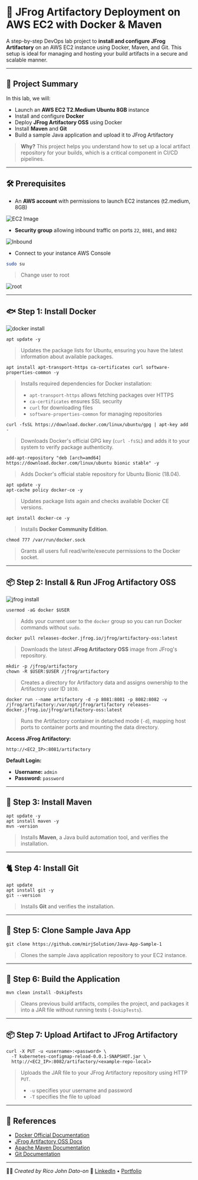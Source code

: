 # 🚀 JFrog Artifactory Deployment on AWS EC2 with Docker & Maven

A step-by-step DevOps lab project to **install and configure JFrog Artifactory** on an AWS EC2 instance using Docker, Maven, and Git. This setup is ideal for managing and hosting your build artifacts in a secure and scalable manner.

---

## 📅 Project Summary

In this lab, we will:

- Launch an **AWS EC2 T2.Medium Ubuntu 8GB** instance
- Install and configure **Docker**
- Deploy **JFrog Artifactory OSS** using Docker
- Install **Maven** and **Git**
- Build a sample Java application and upload it to JFrog Artifactory

> **Why?** This project helps you understand how to set up a local artifact repository for your builds, which is a critical component in CI/CD pipelines.

---

## 🛠️ Prerequisites

- An **AWS account** with permissions to launch EC2 instances (t2.medium, 8GB)

![EC2 Image](images/ec2.png)

- **Security group** allowing inbound traffic on ports `22`, `8081`, and `8082`

![Inbound](images/inbound.png)

- Connect to your instance AWS Console

```bash
sudo su
```

> Change user to root

![root](images/root.png)

---

## 🐟 Step 1: Install Docker

![docker install](images/dockIns.gif)

```
apt update -y
```

> Updates the package lists for Ubuntu, ensuring you have the latest information about available packages.

```
apt install apt-transport-https ca-certificates curl software-properties-common -y
```

> Installs required dependencies for Docker installation:
>
> - `apt-transport-https` allows fetching packages over HTTPS
> - `ca-certificates` ensures SSL security
> - `curl` for downloading files
> - `software-properties-common` for managing repositories

```
curl -fsSL https://download.docker.com/linux/ubuntu/gpg | apt-key add -
```

> Downloads Docker's official GPG key (`curl -fsSL`) and adds it to your system to verify package authenticity.

```
add-apt-repository "deb [arch=amd64] https://download.docker.com/linux/ubuntu bionic stable" -y
```

> Adds Docker's official stable repository for Ubuntu Bionic (18.04).

```
apt update -y
apt-cache policy docker-ce -y
```

> Updates package lists again and checks available Docker CE versions.

```
apt install docker-ce -y
```

> Installs **Docker Community Edition**.

```
chmod 777 /var/run/docker.sock
```

> Grants all users full read/write/execute permissions to the Docker socket.

---

## 📦 Step 2: Install & Run JFrog Artifactory OSS

![jfrog install](images/jfrog.gif)

```
usermod -aG docker $USER
```

> Adds your current user to the `docker` group so you can run Docker commands without `sudo`.

```
docker pull releases-docker.jfrog.io/jfrog/artifactory-oss:latest
```

> Downloads the latest **JFrog Artifactory OSS** image from JFrog's repository.

```
mkdir -p /jfrog/artifactory
chown -R $USER:$USER /jfrog/artifactory
```

> Creates a directory for Artifactory data and assigns ownership to the Artifactory user ID `1030`.

```
docker run --name artifactory -d -p 8081:8081 -p 8082:8082 -v /jfrog/artifactory:/var/opt/jfrog/artifactory releases-docker.jfrog.io/jfrog/artifactory-oss:latest
```

> Runs the Artifactory container in detached mode (`-d`), mapping host ports to container ports and mounting the data directory.

**Access JFrog Artifactory:**

```
http://<EC2_IP>:8081/artifactory
```

**Default Login:**

- **Username:** `admin`
- **Password:** `password`

---

## 📁 Step 3: Install Maven

```
apt update -y
apt install maven -y
mvn -version
```

> Installs **Maven**, a Java build automation tool, and verifies the installation.

---

## 🐈 Step 4: Install Git

```
apt update
apt install git -y
git --version
```

> Installs **Git** and verifies the installation.

---

## 🔖 Step 5: Clone Sample Java App

```
git clone https://github.com/mirjSolution/Java-App-Sample-1
```

> Clones the sample Java application repository to your EC2 instance.

---

## 💪 Step 6: Build the Application

```
mvn clean install -DskipTests
```

> Cleans previous build artifacts, compiles the project, and packages it into a JAR file without running tests (`-DskipTests`).

---

## 📦 Step 7: Upload Artifact to JFrog Artifactory

```
curl -X PUT -u <username>:<password> \
  -T kubernetes-configmap-reload-0.0.1-SNAPSHOT.jar \
  http://<EC2_IP>:8082/artifactory/<example-repo-local>
```

> Uploads the JAR file to your JFrog Artifactory repository using HTTP `PUT`.
>
> - `-u` specifies your username and password
> - `-T` specifies the file to upload

---

## 🔗 References

- [Docker Official Documentation](https://docs.docker.com/reference/)
- [JFrog Artifactory OSS Docs](https://jfrog.com/help/r/jfrog-artifactory-documentation/jfrog-artifactory)
- [Apache Maven Documentation](https://maven.apache.org/guides/index.html)
- [Git Documentation](https://git-scm.com/doc)

---

🧑‍💻 _Created by Rico John Dato-on_
🔗 [LinkedIn](https://www.linkedin.com/in/rico-john-dato-on) • [Portfolio](https://ricodatoon.netlify.app)

